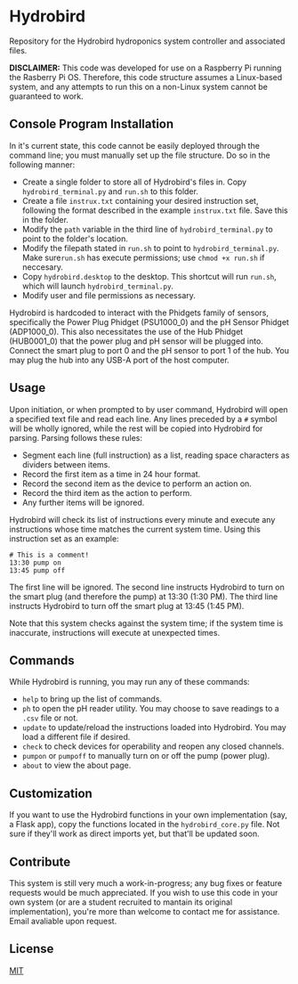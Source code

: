 # Hydrobird

Repository for the Hydrobird hydroponics system controller and associated files.

**DISCLAIMER:** This code was developed for use on a Raspberry Pi running the Rasberry Pi OS. Therefore, this code structure assumes a Linux-based system, and any attempts to run this on a non-Linux system cannot be guaranteed to work.

## Console Program Installation

In it's current state, this code cannot be easily deployed through the command line; you must manually set up the file structure. Do so in the following manner:

* Create a single folder to store all of Hydrobird's files in. Copy `hydrobird_terminal.py` and `run.sh` to this folder.
* Create a file `instrux.txt` containing your desired instruction set, following the format described in the example `instrux.txt` file. Save this in the folder.
* Modify the `path` variable in the third line of `hydrobird_terminal.py` to point to the folder's location.
* Modify the filepath stated in `run.sh` to point to `hydrobird_terminal.py`. Make sure`run.sh` has execute permissions; use `chmod +x run.sh` if neccesary.
* Copy `hydrobird.desktop` to the desktop. This shortcut will run `run.sh`, which will launch `hydrobird_terminal.py`.
* Modify user and file permissions as necessary.

Hydrobird is hardcoded to interact with the Phidgets family of sensors, specifically the Power Plug Phidget (PSU1000_0) and the pH Sensor Phidget (ADP1000_0). This also necessitates the use of the  Hub Phidget (HUB0001_0) that the power plug and pH sensor will be plugged into. Connect the smart plug to port 0 and the pH sensor to port 1 of the hub. You may plug the hub into any USB-A port of the host computer.

## Usage

Upon initiation, or when prompted to by user command, Hydrobird will open a specified text file and read each line. Any lines preceded by a `#` symbol will be wholly ignored, while the rest will be copied into Hydrobird for parsing. Parsing follows these rules:
* Segment each line (full instruction) as a list, reading space characters as dividers between items.
* Record the first item as a time in 24 hour format.
* Record the second item as the device to perform an action on.
* Record the third item as the action to perform.
* Any further items will be ignored.

Hydrobird will check its list of instructions every minute and execute any instructions whose time matches the current system time. Using this instruction set as an example:
```
# This is a comment!
13:30 pump on
13:45 pump off
```
The first line will be ignored. The second line instructs Hydrobird to turn on the smart plug (and therefore the pump) at 13:30 (1:30 PM). The third line instructs Hydrobird to turn off the smart plug at 13:45 (1:45 PM).

Note that this system checks against the system time; if the system time is inaccurate, instructions will execute at unexpected times.

## Commands

While Hydrobird is running, you may run any of these commands:
* `help` to bring up the list of commands.
*  `ph` to open the pH reader utility. You may choose to save readings to a `.csv` file or not.
* `update` to update/reload the instructions loaded into Hydrobird. You may load a different file if desired.
*  `check` to check devices for operability and reopen any closed channels.
* `pumpon` or `pumpoff` to manually turn on or off the pump (power plug).
* `about` to view the about page.

## Customization

If you want to use the Hydrobird functions in your own implementation (say, a Flask app), copy the functions located in the `hydrobird_core.py` file. Not sure if they'll work as direct imports yet, but that'll be updated soon.

## Contribute

This system is still very much a work-in-progress; any bug fixes or feature requests would be much appreciated. If you wish to use this code in your own system (or are a student recruited to mantain its original implementation), you're more than welcome to contact me for assistance. Email avaliable upon request.

## License

[MIT](https://choosealicense.com/licenses/mit/)
